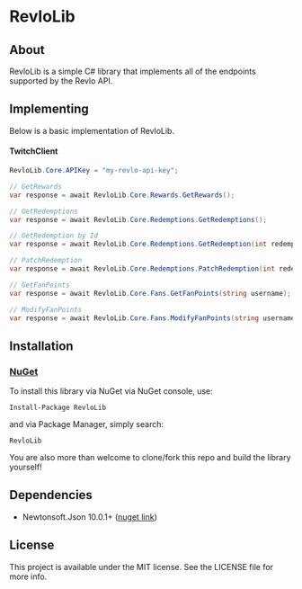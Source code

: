# RevloLib

## About
RevloLib is a simple C# library that implements all of the endpoints supported by the Revlo API.


## Implementing
Below is a basic implementation of RevloLib.
#### TwitchClient
```csharp
RevloLib.Core.APIKey = "my-revlo-api-key";

// GetRewards
var response = await RevloLib.Core.Rewards.GetRewards();

// GetRedemptions
var response = await RevloLib.Core.Redemptions.GetRedemptions();

// GetRedemption by Id
var response = await RevloLib.Core.Redemptions.GetRedemption(int redemption_id);

// PatchRedemption
var response = await RevloLib.Core.Redemptions.PatchRedemption(int redemption_id, bool completed);

// GetFanPoints
var response = await RevloLib.Core.Fans.GetFanPoints(string username);

// ModifyFanPoints
var response = await RevloLib.Core.Fans.ModifyFanPoints(string username, int points);
```

## Installation

### [NuGet](https://www.nuget.org/packages/RevloLib/)

To install this library via NuGet via NuGet console, use:
```
Install-Package RevloLib
```
and via Package Manager, simply search:
```
RevloLib
```
You are also more than welcome to clone/fork this repo and build the library yourself!

## Dependencies

* Newtonsoft.Json 10.0.1+ ([nuget link](https://www.nuget.org/packages/Newtonsoft.Json/10.0.1))

## License

This project is available under the MIT license. See the LICENSE file for more info.